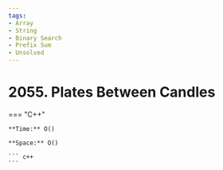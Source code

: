 ```yaml
---
tags:
- Array
- String
- Binary Search
- Prefix Sum
- Unsolved
---
```



# 2055. Plates Between Candles

=== "C++"

    **Time:** O()

    **Space:** O()

    ``` c++
    ```